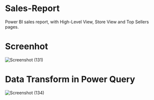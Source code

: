 # Sales-Report
Power BI sales report, with High-Level View, Store View and Top Sellers pages.

# Screenhot
![Screenshot (131)](https://github.com/botdotpy/Sales-Report/assets/131703097/9732597f-4dbd-4662-985d-49550201aa47)


# Data Transform in Power Query
![Screenshot (134)](https://github.com/botdotpy/Sales-Report/assets/131703097/a186a4c8-9576-4ad3-bf38-557cf988c8bf)

